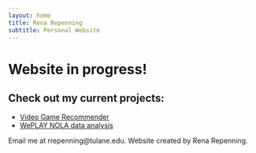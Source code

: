 ```yaml
---
layout: home
title: Rena Repenning
subtitle: Personal Website
---
```


# Website in progress!




## Check out my current projects:
* [Video Game Recommender](https://www.renarepenning.com/VideoGameRecommender/)
* [WePLAY NOLA data analysis](https://www.renarepenning.com/weplaynoladata/)




<footer>
  Email me at rrepenning@tulane.edu.
  Website created by Rena Repenning.
</footer>
  
